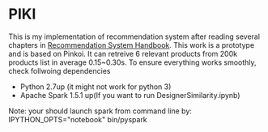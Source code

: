 # PIKI
This is my implementation of recommendation system after reading several chapters in 
<a href="http://www.cs.bme.hu/nagyadat/Recommender_systems_handbook.pdf">Recommendation System Handbook</a>. This work is a prototype and is based on Pinkoi. It can retreive 6 relevant products from 200k products list in average 0.15~0.30s.  To ensure everything works smoothly, check follwoing dependencies

* Python 2.7up (it might not work for python 3)
* Apache Spark 1.5.1 up(If you want to run DesignerSimilarity.ipynb) 


Note: your should launch spark from command line by: IPYTHON_OPTS="notebook" bin/pyspark
